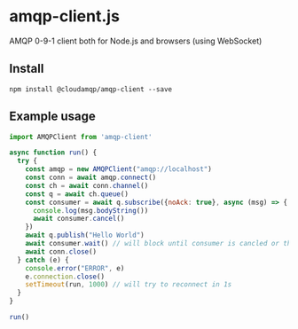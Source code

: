 # amqp-client.js

AMQP 0-9-1 client both for Node.js and browsers (using WebSocket)

## Install

```
npm install @cloudamqp/amqp-client --save
```

## Example usage

```javascript
import AMQPClient from 'amqp-client'

async function run() {
  try {
    const amqp = new AMQPClient("amqp://localhost")
    const conn = await amqp.connect()
    const ch = await conn.channel()
    const q = await ch.queue()
    const consumer = await q.subscribe({noAck: true}, async (msg) => {
      console.log(msg.bodyString())
      await consumer.cancel()
    })
    await q.publish("Hello World")
    await consumer.wait() // will block until consumer is cancled or throw an error if server closed channel/connection
    await conn.close()
  } catch (e) {
    console.error("ERROR", e)
    e.connection.close()
    setTimeout(run, 1000) // will try to reconnect in 1s
  }
}

run()
```
